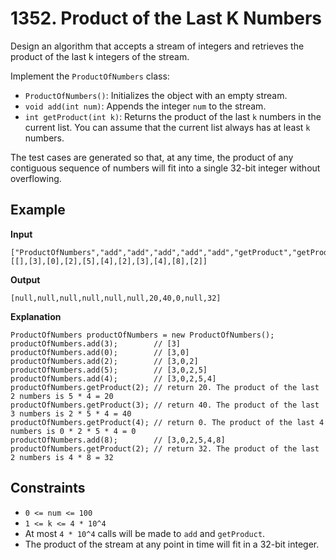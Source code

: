 # 1352. Product of the Last K Numbers

Design an algorithm that accepts a stream of integers and retrieves the product of the last k integers of the stream.

Implement the `ProductOfNumbers` class:

- `ProductOfNumbers()`: Initializes the object with an empty stream.
- `void add(int num)`: Appends the integer `num` to the stream.
- `int getProduct(int k)`: Returns the product of the last `k` numbers in the current list. You can assume that the current list always has at least `k` numbers.

The test cases are generated so that, at any time, the product of any contiguous sequence of numbers will fit into a single 32-bit integer without overflowing.

## Example

**Input**
```
["ProductOfNumbers","add","add","add","add","add","getProduct","getProduct","getProduct","add","getProduct"]
[[],[3],[0],[2],[5],[4],[2],[3],[4],[8],[2]]
```

**Output**
```
[null,null,null,null,null,null,20,40,0,null,32]
```

**Explanation**
```
ProductOfNumbers productOfNumbers = new ProductOfNumbers();
productOfNumbers.add(3);        // [3]
productOfNumbers.add(0);        // [3,0]
productOfNumbers.add(2);        // [3,0,2]
productOfNumbers.add(5);        // [3,0,2,5]
productOfNumbers.add(4);        // [3,0,2,5,4]
productOfNumbers.getProduct(2); // return 20. The product of the last 2 numbers is 5 * 4 = 20
productOfNumbers.getProduct(3); // return 40. The product of the last 3 numbers is 2 * 5 * 4 = 40
productOfNumbers.getProduct(4); // return 0. The product of the last 4 numbers is 0 * 2 * 5 * 4 = 0
productOfNumbers.add(8);        // [3,0,2,5,4,8]
productOfNumbers.getProduct(2); // return 32. The product of the last 2 numbers is 4 * 8 = 32 
```

## Constraints

- `0 <= num <= 100`
- `1 <= k <= 4 * 10^4`
- At most `4 * 10^4` calls will be made to `add` and `getProduct`.
- The product of the stream at any point in time will fit in a 32-bit integer.